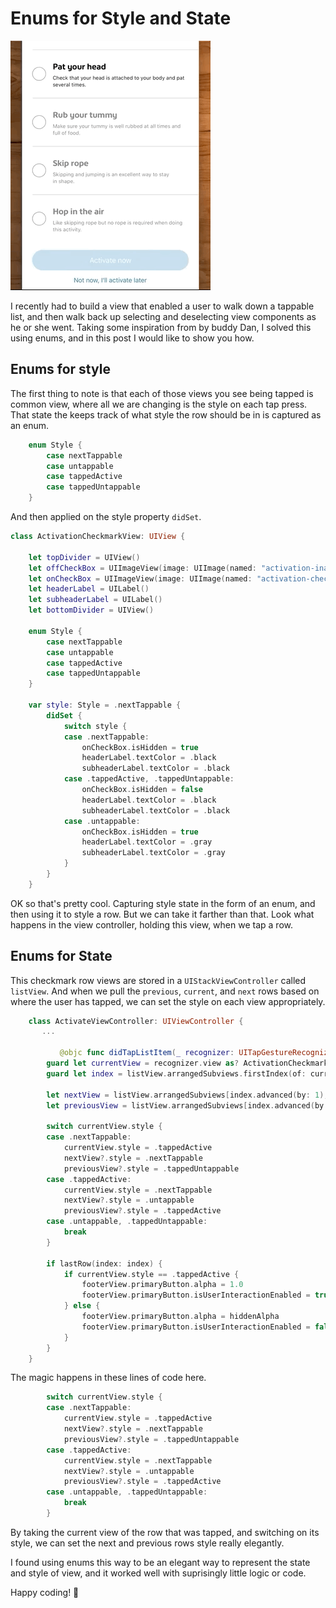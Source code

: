 # Enums for Style and State

![table](images/enums-style-state-demo.gif)

I recently had to build a view that enabled a user to walk down a tappable list, and then walk back up selecting and deselecting view components as he or she went. Taking some inspiration from by buddy Dan, I solved this using enums, and in this post I would like to show you how.

## Enums for style

The first thing to note is that each of those views you see being tapped is common view, where all we are changing is the style on each tap press. That state the keeps track of what style the row should be in is captured as an enum.

```swift
    enum Style {
        case nextTappable
        case untappable
        case tappedActive
        case tappedUntappable
    }
```

And then applied on the style property `didSet`.

```swift
class ActivationCheckmarkView: UIView {

    let topDivider = UIView()
    let offCheckBox = UIImageView(image: UIImage(named: "activation-inactive-circle"))
    let onCheckBox = UIImageView(image: UIImage(named: "activation-checkmark"))
    let headerLabel = UILabel()
    let subheaderLabel = UILabel()
    let bottomDivider = UIView()

    enum Style {
        case nextTappable
        case untappable
        case tappedActive
        case tappedUntappable
    }

    var style: Style = .nextTappable {
        didSet {
            switch style {
            case .nextTappable:
                onCheckBox.isHidden = true
                headerLabel.textColor = .black
                subheaderLabel.textColor = .black
            case .tappedActive, .tappedUntappable:
                onCheckBox.isHidden = false
                headerLabel.textColor = .black
                subheaderLabel.textColor = .black
            case .untappable:
                onCheckBox.isHidden = true
                headerLabel.textColor = .gray
                subheaderLabel.textColor = .gray
            }
        }
    }
```
    
OK so that's pretty cool. Capturing style state in the form of an enum, and then using it to style a row. But we can take it farther than that. Look what happens in the view controller, holding this view, when we tap a row.
    
## Enums for State

This checkmark row views are stored in a `UIStackViewController` called `listView`. And when we pull the `previous`, `current`, and `next` rows based on where the user has tapped, we can set the style on each view appropriately.


```swift
    class ActivateViewController: UIViewController {
       ...
       
           @objc func didTapListItem(_ recognizer: UITapGestureRecognizer) {
        guard let currentView = recognizer.view as? ActivationCheckmarkView else { return }
        guard let index = listView.arrangedSubviews.firstIndex(of: currentView) else { return }
        
        let nextView = listView.arrangedSubviews[index.advanced(by: 1), default: nil] as? ActivationCheckmarkView
        let previousView = listView.arrangedSubviews[index.advanced(by: -1), default: nil] as? ActivationCheckmarkView

        switch currentView.style {
        case .nextTappable:
            currentView.style = .tappedActive
            nextView?.style = .nextTappable
            previousView?.style = .tappedUntappable
        case .tappedActive:
            currentView.style = .nextTappable
            nextView?.style = .untappable
            previousView?.style = .tappedActive
        case .untappable, .tappedUntappable:
            break
        }

        if lastRow(index: index) {
            if currentView.style == .tappedActive {
                footerView.primaryButton.alpha = 1.0
                footerView.primaryButton.isUserInteractionEnabled = true
            } else {
                footerView.primaryButton.alpha = hiddenAlpha
                footerView.primaryButton.isUserInteractionEnabled = false
            }
        }
    }
```

The magic happens in these lines of code here.

```swift
        switch currentView.style {
        case .nextTappable:
            currentView.style = .tappedActive
            nextView?.style = .nextTappable
            previousView?.style = .tappedUntappable
        case .tappedActive:
            currentView.style = .nextTappable
            nextView?.style = .untappable
            previousView?.style = .tappedActive
        case .untappable, .tappedUntappable:
            break
        }
```

By taking the current view of the row that was tapped, and switching on its style, we can set the next and previous rows style really elegantly.

I found using enums this way to be an elegant way to represent the state and style of view, and it worked well with suprisingly little logic or code.

Happy coding! 🤖
    
